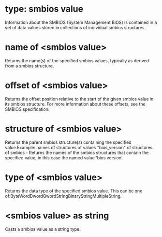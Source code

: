 # type: smbios value

Information about the SMBIOS (System Management BIOS) is contained in a set of data values stored in collections of individual smbios structures.

# name of &lt;smbios value&gt;

Returns the name(s) of the specified smbios values, typically as derived from a smbios structure.

# offset of &lt;smbios value&gt;

Returns the offset position relative to the start of the given smbios value in its smbios structure. For more information about these offsets, see the SMBIOS specification.

# structure of &lt;smbios value&gt;

Returns the parent smbios structure(s) containing the specified value.Example: names of structures of values &quot;bios_version&quot; of structures of smbios - Returns the names of the smbios structures that contain the specified value, in this case the named value &#39;bios version&#39;.

# type of &lt;smbios value&gt;

Returns the data type of the specified smbios value. This can be one of:ByteWordDwordQwordStringBinaryStringMultipleString.

# &lt;smbios value&gt; as string

Casts a smbios value as a string type.

